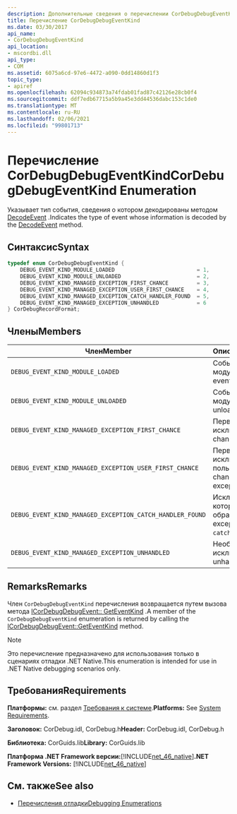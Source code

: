 ```yaml
---
description: Дополнительные сведения о перечислении CorDebugDebugEventKind
title: Перечисление CorDebugDebugEventKind
ms.date: 03/30/2017
api_name:
- CorDebugDebugEventKind
api_location:
- mscordbi.dll
api_type:
- COM
ms.assetid: 6075a6cd-97e6-4472-a090-0dd14860d1f3
topic_type:
- apiref
ms.openlocfilehash: 62094c934873a74fdab01fad87c42126e28cb0f4
ms.sourcegitcommit: ddf7edb67715a5b9a45e3dd44536dabc153c1de0
ms.translationtype: MT
ms.contentlocale: ru-RU
ms.lasthandoff: 02/06/2021
ms.locfileid: "99801713"
---
```

# <a name="cordebugdebugeventkind-enumeration"></a><span data-ttu-id="50ccc-103">Перечисление CorDebugDebugEventKind</span><span class="sxs-lookup"><span data-stu-id="50ccc-103">CorDebugDebugEventKind Enumeration</span></span>

<span data-ttu-id="50ccc-104">Указывает тип события, сведения о котором декодированы методом [DecodeEvent](icordebugprocess6-decodeevent-method.md) .</span><span class="sxs-lookup"><span data-stu-id="50ccc-104">Indicates the type of event whose information is decoded by the [DecodeEvent](icordebugprocess6-decodeevent-method.md) method.</span></span>  
  
## <a name="syntax"></a><span data-ttu-id="50ccc-105">Синтаксис</span><span class="sxs-lookup"><span data-stu-id="50ccc-105">Syntax</span></span>  
  
```cpp  
typedef enum CorDebugDebugEventKind {  
    DEBUG_EVENT_KIND_MODULE_LOADED                          = 1,  
    DEBUG_EVENT_KIND_MODULE_UNLOADED                        = 2,  
    DEBUG_EVENT_KIND_MANAGED_EXCEPTION_FIRST_CHANCE         = 3,  
    DEBUG_EVENT_KIND_MANAGED_EXCEPTION_USER_FIRST_CHANCE    = 4,  
    DEBUG_EVENT_KIND_MANAGED_EXCEPTION_CATCH_HANDLER_FOUND  = 5,  
    DEBUG_EVENT_KIND_MANAGED_EXCEPTION_UNHANDLED            = 6  
} CorDebugRecordFormat;  
```  
  
## <a name="members"></a><span data-ttu-id="50ccc-106">Члены</span><span class="sxs-lookup"><span data-stu-id="50ccc-106">Members</span></span>  
  
|<span data-ttu-id="50ccc-107">Член</span><span class="sxs-lookup"><span data-stu-id="50ccc-107">Member</span></span>|<span data-ttu-id="50ccc-108">Описание</span><span class="sxs-lookup"><span data-stu-id="50ccc-108">Description</span></span>|  
|------------|-----------------|  
|`DEBUG_EVENT_KIND_MODULE_LOADED`|<span data-ttu-id="50ccc-109">Событие загрузки модуля.</span><span class="sxs-lookup"><span data-stu-id="50ccc-109">A module load event.</span></span>|  
|`DEBUG_EVENT_KIND_MODULE_UNLOADED`|<span data-ttu-id="50ccc-110">Событие выгрузки модуля.</span><span class="sxs-lookup"><span data-stu-id="50ccc-110">A module unload event.</span></span>|  
|`DEBUG_EVENT_KIND_MANAGED_EXCEPTION_FIRST_CHANCE`|<span data-ttu-id="50ccc-111">Первичное исключение.</span><span class="sxs-lookup"><span data-stu-id="50ccc-111">A first-chance exception.</span></span>|  
|`DEBUG_EVENT_KIND_MANAGED_EXCEPTION_USER_FIRST_CHANCE`|<span data-ttu-id="50ccc-112">Первичное исключение пользователя.</span><span class="sxs-lookup"><span data-stu-id="50ccc-112">A first-chance user exception.</span></span>|  
|`DEBUG_EVENT_KIND_MANAGED_EXCEPTION_CATCH_HANDLER_FOUND`|<span data-ttu-id="50ccc-113">Исключение, для которого существует обработчик `catch`.</span><span class="sxs-lookup"><span data-stu-id="50ccc-113">An exception for which a `catch` handler exists.</span></span>|  
|`DEBUG_EVENT_KIND_MANAGED_EXCEPTION_UNHANDLED`|<span data-ttu-id="50ccc-114">Необработанное исключение.</span><span class="sxs-lookup"><span data-stu-id="50ccc-114">An unhandled exception.</span></span>|  
  
## <a name="remarks"></a><span data-ttu-id="50ccc-115">Remarks</span><span class="sxs-lookup"><span data-stu-id="50ccc-115">Remarks</span></span>  

 <span data-ttu-id="50ccc-116">Член `CorDebugDebugEventKind` перечисления возвращается путем вызова метода [ICorDebugDebugEvent:: GetEventKind](icordebugdebugevent-geteventkind-method.md) .</span><span class="sxs-lookup"><span data-stu-id="50ccc-116">A member of the `CorDebugDebugEventKind` enumeration is returned by calling the [ICorDebugDebugEvent::GetEventKind](icordebugdebugevent-geteventkind-method.md) method.</span></span>  
  
> [!NOTE]
> <span data-ttu-id="50ccc-117">Это перечисление предназначено для использования только в сценариях отладки .NET Native.</span><span class="sxs-lookup"><span data-stu-id="50ccc-117">This enumeration is intended for use in .NET Native debugging scenarios only.</span></span>  
  
## <a name="requirements"></a><span data-ttu-id="50ccc-118">Требования</span><span class="sxs-lookup"><span data-stu-id="50ccc-118">Requirements</span></span>  

 <span data-ttu-id="50ccc-119">**Платформы:** см. раздел [Требования к системе](../../get-started/system-requirements.md).</span><span class="sxs-lookup"><span data-stu-id="50ccc-119">**Platforms:** See [System Requirements](../../get-started/system-requirements.md).</span></span>  
  
 <span data-ttu-id="50ccc-120">**Заголовок:** CorDebug.idl, CorDebug.h</span><span class="sxs-lookup"><span data-stu-id="50ccc-120">**Header:** CorDebug.idl, CorDebug.h</span></span>  
  
 <span data-ttu-id="50ccc-121">**Библиотека:** CorGuids.lib</span><span class="sxs-lookup"><span data-stu-id="50ccc-121">**Library:** CorGuids.lib</span></span>  
  
 <span data-ttu-id="50ccc-122">**Платформа .NET Framework версии:**[!INCLUDE[net_46_native](../../../../includes/net-46-native-md.md)]</span><span class="sxs-lookup"><span data-stu-id="50ccc-122">**.NET Framework Versions:** [!INCLUDE[net_46_native](../../../../includes/net-46-native-md.md)]</span></span>  
  
## <a name="see-also"></a><span data-ttu-id="50ccc-123">См. также</span><span class="sxs-lookup"><span data-stu-id="50ccc-123">See also</span></span>

- [<span data-ttu-id="50ccc-124">Перечисления отладки</span><span class="sxs-lookup"><span data-stu-id="50ccc-124">Debugging Enumerations</span></span>](debugging-enumerations.md)

